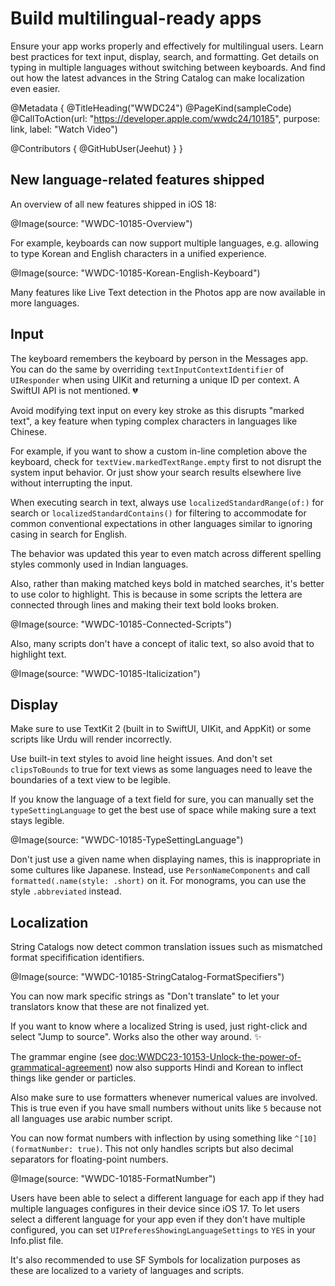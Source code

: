 # Build multilingual-ready apps

Ensure your app works properly and effectively for multilingual users. Learn best practices for text input, display, search, and formatting. Get details on typing in multiple languages without switching between keyboards. And find out how the latest advances in the String Catalog can make localization even easier.

@Metadata {
   @TitleHeading("WWDC24")
   @PageKind(sampleCode)
   @CallToAction(url: "https://developer.apple.com/wwdc24/10185", purpose: link, label: "Watch Video")

   @Contributors {
      @GitHubUser(Jeehut)
   }
}

## New language-related features shipped

An overview of all new features shipped in iOS 18:

@Image(source: "WWDC-10185-Overview")

For example, keyboards can now support multiple languages, e.g. allowing to type Korean and English characters in a unified experience.

@Image(source: "WWDC-10185-Korean-English-Keyboard")

Many features like Live Text detection in the Photos app are now available in more languages.


## Input

The keyboard remembers the keyboard by person in the Messages app. You can do the same by overriding `textInputContextIdentifier` of `UIResponder` when using UIKit and returning a unique ID per context. A SwiftUI API is not mentioned. 💔

Avoid modifying text input on every key stroke as this disrupts "marked text", a key feature when typing complex characters in languages like Chinese.

For example, if you want to show a custom in-line completion above the keyboard, check for `textView.markedTextRange.empty` first to not disrupt the system input behavior. Or just show your search results elsewhere live without interrupting the input.

When executing search in text, always use `localizedStandardRange(of:)` for search or `localizedStandardContains()` for filtering to accommodate for common conventional expectations in other languages similar to ignoring casing in search for English.

The behavior was updated this year to even match across different spelling styles commonly used in Indian languages.

Also, rather than making matched keys bold in matched searches, it's better to use color to highlight. This is because in some scripts the lettera are connected through lines and making their text bold looks broken.

@Image(source: "WWDC-10185-Connected-Scripts")

Also, many scripts don't have a concept of italic text, so also avoid that to highlight text.

@Image(source: "WWDC-10185-Italicization")

## Display

Make sure to use TextKit 2 (built in to SwiftUI, UIKit, and AppKit) or some scripts like Urdu will render incorrectly.

Use built-in text styles to avoid line height issues. And don't set `clipsToBounds` to true for text views as some languages need to leave the boundaries of a text view to be legible.

If you know the language of a text field for sure, you can manually set the `typeSettingLanguage` to get the best use of space while making sure a text stays legible.

@Image(source: "WWDC-10185-TypeSettingLanguage")

Don't just use a given name when displaying names, this is inappropriate in some cultures like Japanese. Instead, use `PersonNameComponents` and call `formatted(.name(style: .short)` on it. For monograms, you can use the style `.abbreviated` instead.

## Localization

String Catalogs now detect common translation issues such as mismatched format specifification identifiers.

@Image(source: "WWDC-10185-StringCatalog-FormatSpecifiers")

You can now mark specific strings as "Don't translate" to let your translators know that these are not finalized yet.

If you want to know where a localized String is used, just right-click and select "Jump to source". Works also the other way around. ✨

The grammar engine (see <doc:WWDC23-10153-Unlock-the-power-of-grammatical-agreement>) now also supports Hindi and Korean to inflect things like gender or particles.

Also make sure to use formatters whenever numerical values are involved. This is true even if you have small numbers without units like `5` because not all languages use arabic number script.

You can now format numbers with inflection by using something like `^[10](formatNumber: true)`. This not only handles scripts but also decimal separators for floating-point numbers.

@Image(source: "WWDC-10185-FormatNumber") 

Users have been able to select a different language for each app if they had multiple languages configures in their device since iOS 17. To let users select a different language for your app even if they don't have multiple configured, you can set `UIPreferesShowingLanguageSettings` to `YES` in your Info.plist file.

It's also recommended to use SF Symbols for localization purposes as these are localized to a variety of languages and scripts.
